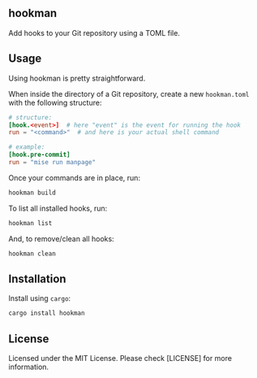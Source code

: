 ## hookman

Add hooks to your Git repository using a TOML file.

## Usage

Using hookman is pretty straightforward.

When inside the directory of a Git repository,
create a new `hookman.toml` with the following structure:

```toml
# structure:
[hook.<event>]  # here "event" is the event for running the hook
run = "<command>"  # and here is your actual shell command

# example:
[hook.pre-commit]
run = "mise run manpage"
```

Once your commands are in place, run:

```bash
hookman build
```

To list all installed hooks, run:

```bash
hookman list
```

And, to remove/clean all hooks:

```bash
hookman clean
```

## Installation

Install using `cargo`:

```bash
cargo install hookman
```

## License

Licensed under the MIT License. Please check [LICENSE] for more information.
